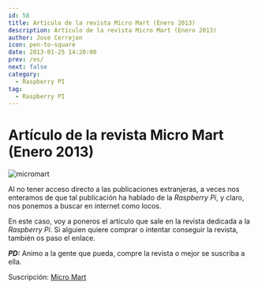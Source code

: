 ```yaml
---
id: 58
title: Artículo de la revista Micro Mart (Enero 2013)
description: Artículo de la revista Micro Mart (Enero 2013)
author: Jose Cerrejon
icon: pen-to-square
date: 2013-01-25 14:20:00
prev: /es/
next: false
category:
  - Raspberry PI
tag:
  - Raspberry PI
---
```


# Artículo de la revista Micro Mart (Enero 2013)

![micromart](/images/micromartEne13.jpg)

Al no tener acceso directo a las publicaciones extranjeras, a veces nos enteramos de que tal publicación ha hablado de la *Raspberry Pi*, y claro, nos ponemos a buscar en internet como locos.

En este caso, voy a poneros el artículo que sale en la revista dedicada a la *Raspberry Pi*. Si alguien quiere comprar o intentar conseguir la revista, también os paso el enlace.

***PD:*** Animo a la gente que pueda, compre la revista o mejor se suscriba a ella.

Suscripción: [Micro Mart](http://subscribe.micromart.co.uk/)

